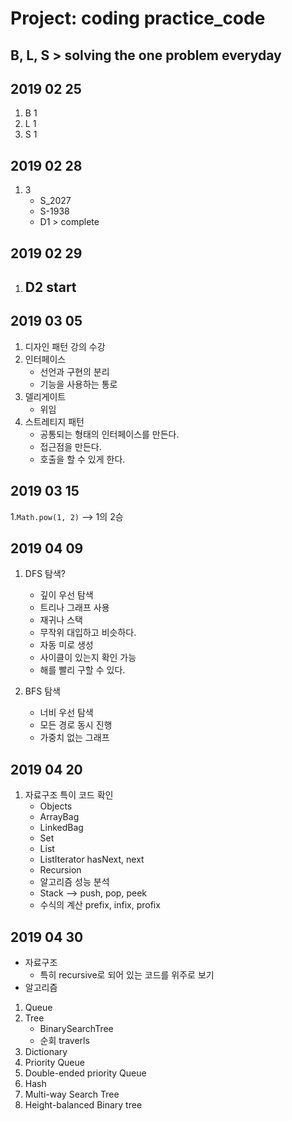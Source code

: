 # Project: coding practice_code

## B, L, S > solving the one problem everyday

## 2019 02 25
1. B 1
2. L 1
3. S 1

## 2019 02 28
1. 3
    - S_2027
    - S-1938
    - D1 > complete

## 2019 02 29
1. D2 start
    - 
## 2019 03 05
1. 디자인 패턴 강의 수강
2. 인터페이스
    - 선언과 구현의 분리
    - 기능을 사용하는 통로
3. 델리게이트
    - 위임
4. 스트레티지 패턴
    - 공통되는 형태의 인터페이스를 만든다. 
    - 접근점을 만든다. 
    - 호출을 할 수 있게 한다.


## 2019 03 15
1.<code>Math.pow(1, 2)</code> --> 1의 2승

## 2019 04 09
1. DFS 탐색?
    -  깊이 우선 탐색
    - 트리나 그래프 사용
    - 재귀나 스택
    - 무작위 대입하고 비슷하다. 
    - 자동 미로 생성
    - 사이클이 있는지 확인 가능
    - 해를 빨리 구할 수 있다.
    
2. BFS 탐색
    -  너비 우선 탐색
    -  모든 경로 동시 진행
    - 가중치 없는 그래프

## 2019 04 20
1. 자료구조 특이 코드 확인    
    - Objects
    - ArrayBag
    - LinkedBag
    - Set
    - List
    - ListIterator hasNext, next
    - Recursion 
    - 알고리즘 성능 분석
    - Stack --> push, pop, peek
    - 수식의 계산 prefix, infix, profix
    
## 2019 04 30
- 자료구조
    - 특히 recursive로 되어 있는 코드를 위주로 보기
- 알고리즘
1. Queue
2. Tree
    - BinarySearchTree
    - 순회 traverls
3. Dictionary
4. Priority Queue
5. Double-ended priority Queue
6. Hash
7. Multi-way Search Tree
8. Height-balanced Binary tree
